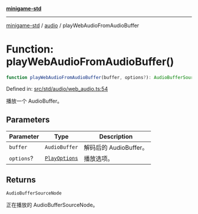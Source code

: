 [**minigame-std**](../../../README.md)

***

[minigame-std](../../../README.md) / [audio](../README.md) / playWebAudioFromAudioBuffer

# Function: playWebAudioFromAudioBuffer()

```ts
function playWebAudioFromAudioBuffer(buffer, options?): AudioBufferSourceNode
```

Defined in: [src/std/audio/web\_audio.ts:54](https://github.com/JiangJie/minigame-std/blob/fdb22241c47c2e98329a4c62befde728957e03ee/src/std/audio/web_audio.ts#L54)

播放一个 AudioBuffer。

## Parameters

| Parameter | Type | Description |
| ------ | ------ | ------ |
| `buffer` | `AudioBuffer` | 解码后的 AudioBuffer。 |
| `options`? | [`PlayOptions`](../interfaces/PlayOptions.md) | 播放选项。 |

## Returns

`AudioBufferSourceNode`

正在播放的 AudioBufferSourceNode。
